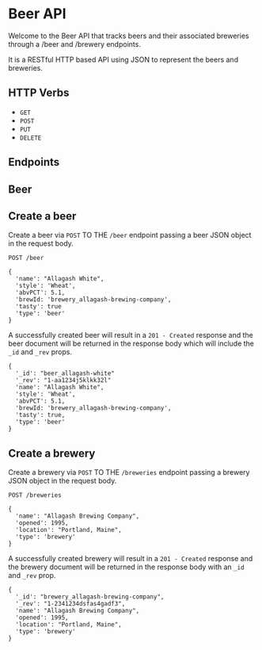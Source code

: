 # Beer API

Welcome to the Beer API that tracks beers and their associated breweries through a /beer and /brewery endpoints.

It is a RESTful HTTP based API using JSON to represent the beers and breweries.

## HTTP Verbs

* `GET`
* `POST`
* `PUT`
* `DELETE`

## Endpoints

## Beer

## Create a beer

Create a beer via `POST` TO THE `/beer` endpoint passing a beer JSON object in the request body.

```
POST /beer

{
  'name': "Allagash White",
  'style': 'Wheat',
  'abvPCT': 5.1,
  'brewId: 'brewery_allagash-brewing-company',
  'tasty': true
  'type': 'beer'
}
```

A successfully created beer will result in a `201 - Created` response and the beer document will be returned in the response body which will include the `_id` and `_rev` props.

```
{
  '_id': "beer_allagash-white"
  '_rev': "1-aa1234j5klkk32l"
  'name': "Allagash White",
  'style': 'Wheat',
  'abvPCT': 5.1,
  'brewId: 'brewery_allagash-brewing-company',
  'tasty': true,
  'type': 'beer'
}
```

## Create a brewery

Create a brewery via `POST` TO THE `/breweries` endpoint passing a brewery JSON object in the request body.

```
POST /breweries

{
  'name': "Allagash Brewing Company",
  'opened': 1995,
  'location': "Portland, Maine",
  'type': 'brewery'
}
```

A successfully created brewery will result in a `201 - Created` response and the brewery document will be returned in the response body with an `_id` and `_rev` prop.

```
{
  '_id': "brewery_allagash-brewing-company",
  '_rev': "1-2341234dsfas4gadf3",
  'name': "Allagash Brewing Company",
  'opened': 1995,
  'location': "Portland, Maine",
  'type': 'brewery'
}
```
